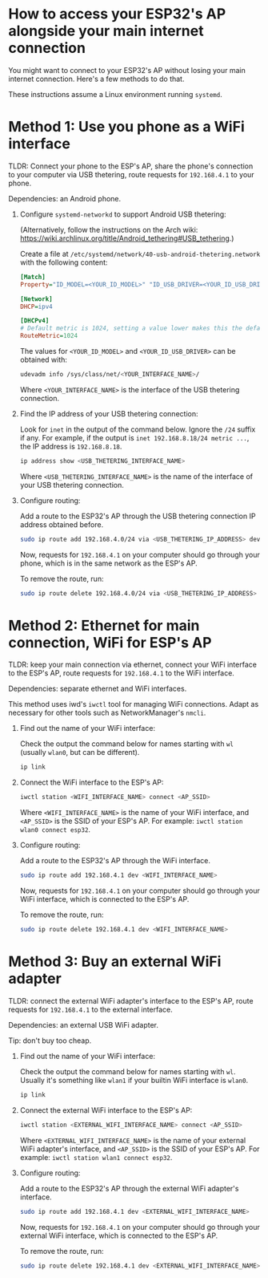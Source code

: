 # **How to access your ESP32's AP alongside your main internet connection**

You might want to connect to your ESP32's AP without losing your main
internet connection. Here's a few methods to do that.

These instructions assume a Linux environment running `systemd`.

# Method 1: Use you phone as a WiFi interface

TLDR: Connect your phone to the ESP's AP, share the phone's connection
to your computer via USB thetering, route requests for `192.168.4.1` to
your phone.

Dependencies: an Android phone.

1.  Configure `systemd-networkd` to support Android USB thetering:

    (Alternatively, follow the instructions on the Arch wiki:
    <https://wiki.archlinux.org/title/Android_tethering#USB_tethering>.)

    Create a file at
    `/etc/systemd/network/40-usb-android-thetering.network` with the
    following content:

    ``` ini
    [Match]
    Property="ID_MODEL=<YOUR_ID_MODEL>" "ID_USB_DRIVER=<YOUR_ID_USB_DRIVER>"

    [Network]
    DHCP=ipv4

    [DHCPv4]
    # Default metric is 1024, setting a value lower makes this the default route
    RouteMetric=1024
    ```

    The values for `<YOUR_ID_MODEL>` and `<YOUR_ID_USB_DRIVER>` can be
    obtained with:

    ``` sh
    udevadm info /sys/class/net/<YOUR_INTERFACE_NAME>/
    ```

    Where `<YOUR_INTERFACE_NAME>` is the interface of the USB thetering
    connection.

2.  Find the IP address of your USB thetering connection:

    Look for `inet` in the output of the command below. Ignore the `/24`
    suffix if any. For example, if the output is
    `inet 192.168.8.18/24 metric ...`, the IP address is `192.168.8.18`.

    ``` sh
    ip address show <USB_THETERING_INTERFACE_NAME>
    ```

    Where `<USB_THETERING_INTERFACE_NAME>` is the name of the interface
    of your USB thetering connection.

3.  Configure routing:

    Add a route to the ESP32's AP through the USB thetering connection
    IP address obtained before.

    ``` sh
    sudo ip route add 192.168.4.0/24 via <USB_THETERING_IP_ADDRESS> dev <USB_THETERING_INTERFACE_NAME>
    ```

    Now, requests for `192.168.4.1` on your computer should go through
    your phone, which is in the same network as the ESP's AP.

    To remove the route, run:

    ``` sh
    sudo ip route delete 192.168.4.0/24 via <USB_THETERING_IP_ADDRESS> dev <USB_THETERING_INTERFACE_NAME>
    ```

# Method 2: Ethernet for main connection, WiFi for ESP's AP

TLDR: keep your main connection via ethernet, connect your WiFi
interface to the ESP's AP, route requests for `192.168.4.1` to the WiFi
interface.

Dependencies: separate ethernet and WiFi interfaces.

This method uses iwd's `iwctl` tool for managing WiFi connections. Adapt
as necessary for other tools such as NetworkManager's `nmcli`.

1.  Find out the name of your WiFi interface:

    Check the output the command below for names starting with `wl`
    (usually `wlan0`, but can be different).

    ``` sh
    ip link
    ```

2.  Connect the WiFi interface to the ESP's AP:

    ``` sh
    iwctl station <WIFI_INTERFACE_NAME> connect <AP_SSID>
    ```

    Where `<WIFI_INTERFACE_NAME>` is the name of your WiFi interface,
    and `<AP_SSID>` is the SSID of your ESP's AP. For example:
    `iwctl station wlan0 connect esp32`.

3.  Configure routing:

    Add a route to the ESP32's AP through the WiFi interface.

    ``` sh
    sudo ip route add 192.168.4.1 dev <WIFI_INTERFACE_NAME>
    ```

    Now, requests for `192.168.4.1` on your computer should go through
    your WiFi interface, which is connected to the ESP's AP.

    To remove the route, run:

    ``` sh
    sudo ip route delete 192.168.4.1 dev <WIFI_INTERFACE_NAME>
    ```

# Method 3: Buy an external WiFi adapter

TLDR: connect the external WiFi adapter's interface to the ESP's AP,
route requests for `192.168.4.1` to the external interface.

Dependencies: an external USB WiFi adapter.

Tip: don't buy too cheap.

1.  Find out the name of your WiFi interface:

    Check the output the command below for names starting with `wl`.
    Usually it's something like `wlan1` if your builtin WiFi interface
    is `wlan0`.

    ``` sh
    ip link
    ```

2.  Connect the external WiFi interface to the ESP's AP:

    ``` sh
    iwctl station <EXTERNAL_WIFI_INTERFACE_NAME> connect <AP_SSID>
    ```

    Where `<EXTERNAL_WIFI_INTERFACE_NAME>` is the name of your external
    WiFi adapter's interface, and `<AP_SSID>` is the SSID of your ESP's
    AP. For example: `iwctl station wlan1 connect esp32`.

3.  Configure routing:

    Add a route to the ESP32's AP through the external WiFi adapter's
    interface.

    ``` sh
    sudo ip route add 192.168.4.1 dev <EXTERNAL_WIFI_INTERFACE_NAME>
    ```

    Now, requests for `192.168.4.1` on your computer should go through
    your external WiFi interface, which is connected to the ESP's AP.

    To remove the route, run:

    ``` sh
    sudo ip route delete 192.168.4.1 dev <EXTERNAL_WIFI_INTERFACE_NAME>
    ```
